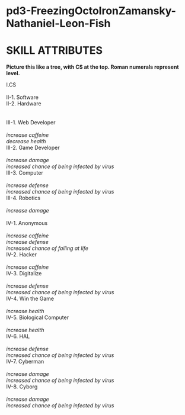 <html>
<head>
<h1>
pd3-FreezingOctoIronZamansky-Nathaniel-Leon-Fish
</h1>
</head>

<body>
</p>

</p>
<h1>SKILL ATTRIBUTES </h1>
<b>Picture this like a tree, with CS at the top. Roman numerals represent level.</b>
<p>
I.CS 
<br><br>
II-1. Software<br>
II-2. Hardware<br>
<br><br>
III-1. Web Developer<br>
	<br><i>increase caffeine</i>
	<br><i>decrease health</i><br>
III-2. Game Developer<br>
	<br><i>increase damage</i>
	<br><i>increased chance of being infected by virus</i><br>
III-3. Computer<br>
	<br><i>increase defense</i>
	<br><i>increased chance of being infected by virus</i><br>
III-4. Robotics<br>
	<br><i>increase damage</i>
<br><br>
IV-1. Anonymous<br>
	<br><i>increase caffeine</i>
	<br><i>increase defense</i>
	<br><i>increased chance of failing at life</i><br>
IV-2. Hacker<br>
	<br><i>increase caffeine</i><br>
IV-3. Digitalize<br>
	<br><i>increase defense</i>
	<br><i>increased chance of being infected by virus</i><br>
IV-4. Win the Game<br>
	<br><i>increase health</i><br>
IV-5. Biological Computer<br>
	<br><i>increase health</i><br>
IV-6. HAL<br>
	<br><i>increase defense</i>
	<br><i>increased chance of being infected by virus</i><br>
IV-7. Cyberman<br>
	<br><i>increase damage</i>
	<br><i>increased chance of being infected by virus</i><br>
IV-8. Cyborg<br>
	<br><i>increase damage</i>
	<br><i>increased chance of being infected by virus</i>
</p>

</body>
</html>
